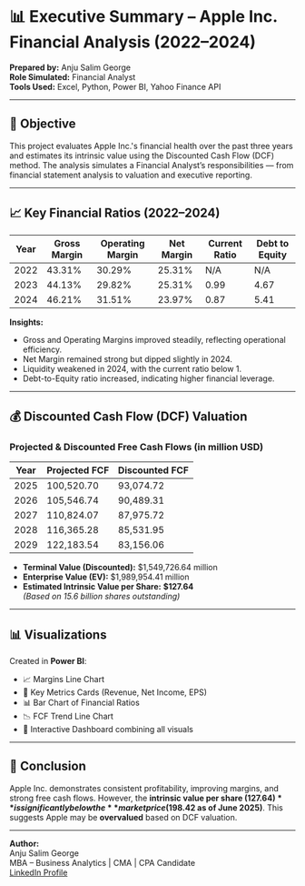 
# 📊 Executive Summary – Apple Inc. Financial Analysis (2022–2024)

**Prepared by:** Anju Salim George  
**Role Simulated:** Financial Analyst  
**Tools Used:** Excel, Python, Power BI, Yahoo Finance API  

---

## 🧭 Objective  
This project evaluates Apple Inc.'s financial health over the past three years and estimates its intrinsic value using the Discounted Cash Flow (DCF) method. The analysis simulates a Financial Analyst’s responsibilities — from financial statement analysis to valuation and executive reporting.

---

## 📈 Key Financial Ratios (2022–2024)

| Year | Gross Margin | Operating Margin | Net Margin | Current Ratio | Debt to Equity |
|------|--------------|------------------|------------|---------------|----------------|
| 2022 | 43.31%       | 30.29%           | 25.31%     | N/A           | N/A            |
| 2023 | 44.13%       | 29.82%           | 25.31%     | 0.99          | 4.67           |
| 2024 | 46.21%       | 31.51%           | 23.97%     | 0.87          | 5.41           |

**Insights:**
- Gross and Operating Margins improved steadily, reflecting operational efficiency.
- Net Margin remained strong but dipped slightly in 2024.
- Liquidity weakened in 2024, with the current ratio below 1.
- Debt-to-Equity ratio increased, indicating higher financial leverage.

---

## 💰 Discounted Cash Flow (DCF) Valuation

### Projected & Discounted Free Cash Flows (in million USD)

| Year | Projected FCF | Discounted FCF |
|------|---------------|----------------|
| 2025 | 100,520.70    | 93,074.72       |
| 2026 | 105,546.74    | 90,489.31       |
| 2027 | 110,824.07    | 87,975.72       |
| 2028 | 116,365.28    | 85,531.95       |
| 2029 | 122,183.54    | 83,156.06       |

- **Terminal Value (Discounted):** $1,549,726.64 million  
- **Enterprise Value (EV):** $1,989,954.41 million  
- **Estimated Intrinsic Value per Share:** **$127.64**  
  *(Based on 15.6 billion shares outstanding)*

---

## 📊 Visualizations

Created in **Power BI**:
- 📈 Margins Line Chart  
- 🧮 Key Metrics Cards (Revenue, Net Income, EPS)  
- 📊 Bar Chart of Financial Ratios  
- 📉 FCF Trend Line Chart  
- 🧠 Interactive Dashboard combining all visuals

---

## 🧾 Conclusion  
Apple Inc. demonstrates consistent profitability, improving margins, and strong free cash flows. However, the **intrinsic value per share ($127.64)** is significantly below the **market price ($198.42 as of June 2025)**. This suggests Apple may be **overvalued** based on DCF valuation.

---

**Author:**  
Anju Salim George  
MBA – Business Analytics | CMA | CPA Candidate  
[LinkedIn Profile](https://www.linkedin.com/in/anjusalimgeorge-cma)
